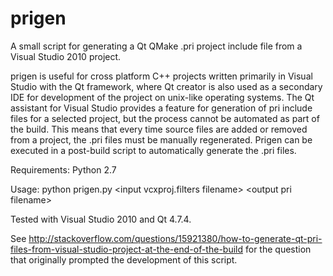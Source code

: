 prigen
======

A small script for generating a Qt QMake .pri project include file from a
Visual Studio 2010 project.

prigen is useful for cross platform C++ projects written primarily in Visual
Studio with the Qt framework, where Qt creator is also used as a secondary IDE
for development of the project on unix-like operating systems. The Qt assistant
for Visual Studio provides a feature for generation of pri include files for a
selected project, but the process cannot be automated as part of the build.
This means that every time source files are added or removed from a project,
the .pri files must be manually regenerated. Prigen can be executed in a
post-build script to automatically generate the .pri files.

Requirements:
Python 2.7

Usage:
python prigen.py \<input vcxproj.filters filename\> \<output pri filename\>

Tested with Visual Studio 2010 and Qt 4.7.4.

See http://stackoverflow.com/questions/15921380/how-to-generate-qt-pri-files-from-visual-studio-project-at-the-end-of-the-build for the question that originally prompted the development of this script.
